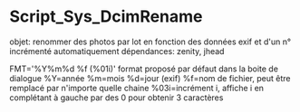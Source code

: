 # Script_Sys_DcimRename
objet: renommer des photos par lot en fonction des données exif et d'un n° incrémenté automatiquement
dépendances: zenity, jhead

FMT='%Y%m%d %f (%01i)' format proposé par défaut dans la boite de dialogue
%Y=année %m=mois %d=jour (exif) 
%f=nom de fichier, peut être remplacé par n'importe quelle chaine
%03i=incrément i, affiche i en complétant à gauche par des 0 pour obtenir 3 caractères
